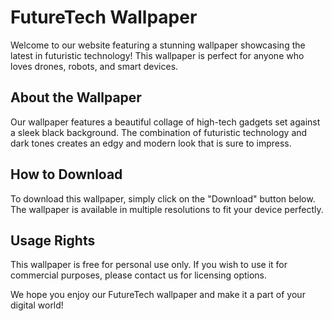 <!--
Write me markdown content of website with wallpaper:

"A wallpaper featuring a collage of futuristic technology such as drones, robots, and smart devices, set against a black background."

The header of the page should not be copy of the text but rather a real content of the website which is using this wallpaper.
-->

<!--font:Poppins-->

# FutureTech Wallpaper

Welcome to our website featuring a stunning wallpaper showcasing the latest in futuristic technology! This wallpaper is perfect for anyone who loves drones, robots, and smart devices.

## About the Wallpaper

Our wallpaper features a beautiful collage of high-tech gadgets set against a sleek black background. The combination of futuristic technology and dark tones creates an edgy and modern look that is sure to impress.

## How to Download

To download this wallpaper, simply click on the "Download" button below. The wallpaper is available in multiple resolutions to fit your device perfectly.

## Usage Rights

This wallpaper is free for personal use only. If you wish to use it for commercial purposes, please contact us for licensing options.

We hope you enjoy our FutureTech wallpaper and make it a part of your digital world!
